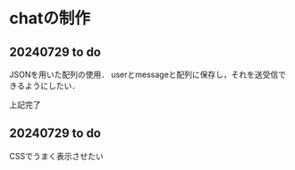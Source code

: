 # chatの制作
## 20240729 to do
JSONを用いた配列の使用．
userとmessageと配列に保存し，それを送受信できるようにしたい．

<bf>上記完了</bf>

## 20240729 to do
CSSでうまく表示させたい